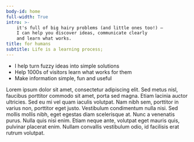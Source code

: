 ```yaml
---
body-id: home
full-width: True
intro: >-
    it's full of big hairy problems (and little ones too!) —
    I can help you discover ideas, communicate clearly
    and learn what works.
title: for humans
subtitle: Life is a learning process;
---
```


- I help turn fuzzy ideas into simple solutions
- Help 1000s of visitors learn what works for them
- Make information simple, fun and useful

Lorem ipsum dolor sit amet, consectetur adipiscing elit. Sed metus nisl, faucibus porttitor commodo sit amet, porta sed magna. Etiam lacinia auctor ultricies. Sed eu mi vel quam iaculis volutpat. Nam nibh sem, porttitor in varius non, porttitor eget justo. Vestibulum condimentum nulla nisi. Sed mollis mollis nibh, eget egestas diam scelerisque at. Nunc a venenatis purus. Nulla quis nisi enim. Etiam neque ante, volutpat eget mauris quis, pulvinar placerat enim. Nullam convallis vestibulum odio, id facilisis erat rutrum volutpat.

<!--
title-animate: >-
    <span class="animate-w-hidden">Data</span><br/>
    <span class="animate-w-hidden">Code</span><br/>
    <span class="animate-w-hidden">Design</span><br/>
    <span class="animate-w-hidden">Learning</span>
-->
